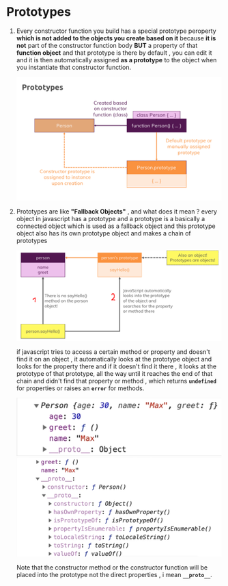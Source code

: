 # Prototypes

1. Every constructor function you build has a special prototype peroperty **which is not added to the objects you create based on it** because **it is not** part of the constructor function body **BUT** a property of that **function object** and that prototype is there by default , you can edit it and it is then automatically assigned **as a prototype** to the object when you instantiate that constructor function.

   ![proto1](./proto1.png)

2. Prototypes are like **"Fallback Objects"** , and what does it mean ? every object in javascript has a prototype and a prototype is a basically a connected object which is used as a fallback object and this prototype object also has its own prototype object and makes a chain of prototypes

   ![fallback](./fallback-objects.png)

   if javascript tries to access a certain method or property and doesn't find it on an object , it automatically looks at the prototype object and looks for the property there and if it doesn't find it there , it looks at the prototype of that prototype, all the way until it reaches the end of that chain and didn't find that property or method , which returns **`undefined`** for properties or raises an **`error`** for methods.

   ![sample-proto](./sample-proto.png)
   ![more-sample-proto](./more-sample-proto.png)

   Note that the constructor method or the constructor function will be placed into the prototype not the direct properties , i mean **`__proto__`**.
